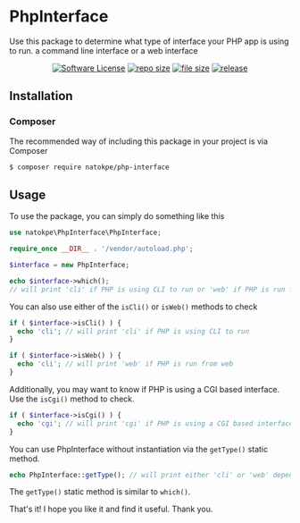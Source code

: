 PhpInterface
============

Use this package to determine what type of interface your PHP app is using to run. a command line interface or a web interface

<p align="center">
<a href="LICENSE"><img src="https://img.shields.io/github/license/natokpe/php-interface" alt="Software License"></img></a>
<a href="#"><img src="https://img.shields.io/github/repo-size/natokpe/php-interface" alt="repo size"></img></a>
<a href="#"><img src="https://img.shields.io/github/size/natokpe/php-interface/src/PhpInterface.php" alt="file size"></img></a>
<a href="#"><img src="https://img.shields.io/github/v/release/natokpe/php-interface" alt="release"></img></a>
</p>

## Installation

### Composer
The recommended way of including this package in your project is via Composer
```bash
$ composer require natokpe/php-interface
```

## Usage
To use the package, you can simply do something like this
```php
use natokpe\PhpInterface\PhpInterface;

require_once __DIR__ . '/vendor/autoload.php';

$interface = new PhpInterface;

echo $interface->which();
// will print 'cli' if PHP is using CLI to run or 'web' if PHP is run from web
```

You can also use either of the `isCli()` or `isWeb()` methods to check
```php
if ( $interface->isCli() ) {
  echo 'cli'; // will print 'cli' if PHP is using CLI to run
}

if ( $interface->isWeb() ) {
  echo 'cli'; // will print 'web' if PHP is run from web
}
```

Additionally, you may want to know if PHP is using a CGI based interface. Use the `isCgi()` method to check.
```php
if ( $interface->isCgi() ) {
  echo 'cgi'; // will print 'cgi' if PHP is using a CGI based interface to run
}
```

You can use PhpInterface without instantiation via the `getType()` static method.
```php
echo PhpInterface::getType(); // will print either 'cli' or 'web' depending on which type of interface PHP is using
```
The `getType()` static method is similar to `which()`.



That's it! I hope you like it and find it useful.
Thank you.
